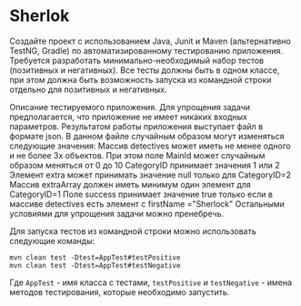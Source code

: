 # Sherlok

Создайте проект с использованием Java, Junit и Maven (альтернативно TestNG, Gradle) по автоматизированному тестированию приложения. Требуется разработать минимально-необходимый набор тестов (позитивных и негативных). Все тесты должны быть в одном классе, при этом должна быть возможность запуска из командной строки отдельно для позитивных и негативных.

Описание тестируемого приложения.
Для упрощения задачи предполагается, что приложение не имеет никаких входных параметров. Результатом работы приложения выступает файл в формате json.
В данном файле случайным образом могут изменяться следующие значения:
Массив detectives может иметь не менее одного и не более 3х объектов. При этом поле MainId может случайным образом меняться от 0 до 10
CategoryID принимает значения 1 или 2
Элемент extra может принимать значение null только для CategoryID=2
Массив extraArray должен иметь минимум один элемент для CategoryID=1
Поле success принимает значение true только если в массиве detectives есть элемент с firstName ="Sherlock"
Остальными условиями для упрощения задачи можно пренебречь.

Для запуска тестов из командной строки можно использовать следующие команды:

```
mvn clean test -Dtest=AppTest#testPositive
mvn clean test -Dtest=AppTest#testNegative
```

Где `AppTest` - имя класса с тестами, 
`testPositive` и `testNegative` - имена методов тестирования, которые необходимо запустить.
